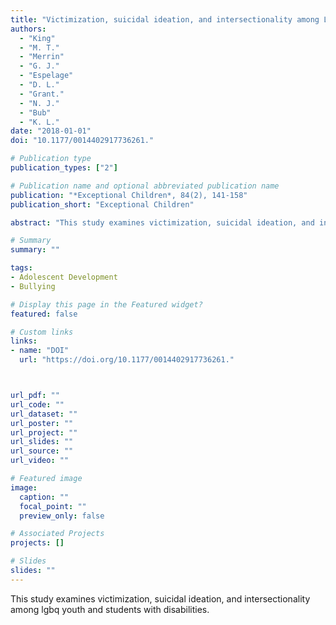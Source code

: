 ```yaml
---
title: "Victimization, suicidal ideation, and intersectionality among LGBQ youth and students with disabilities"
authors:
  - "King"
  - "M. T."
  - "Merrin"
  - "G. J."
  - "Espelage"
  - "D. L."
  - "Grant."
  - "N. J."
  - "Bub"
  - "K. L."
date: "2018-01-01"
doi: "10.1177/0014402917736261."

# Publication type
publication_types: ["2"]

# Publication name and optional abbreviated publication name
publication: "*Exceptional Children*, 84(2), 141-158"
publication_short: "Exceptional Children"

abstract: "This study examines victimization, suicidal ideation, and intersectionality among lgbq youth and students with disabilities."

# Summary
summary: ""

tags:
- Adolescent Development
- Bullying

# Display this page in the Featured widget?
featured: false

# Custom links
links:
- name: "DOI"
  url: "https://doi.org/10.1177/0014402917736261."



url_pdf: ""
url_code: ""
url_dataset: ""
url_poster: ""
url_project: ""
url_slides: ""
url_source: ""
url_video: ""

# Featured image
image:
  caption: ""
  focal_point: ""
  preview_only: false

# Associated Projects
projects: []

# Slides
slides: ""
---
```


This study examines victimization, suicidal ideation, and intersectionality among lgbq youth and students with disabilities.
